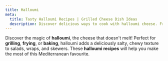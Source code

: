 ```yaml
---
title: Halloumi
meta:
  title: Tasty Halloumi Recipes | Grilled Cheese Dish Ideas
  description: Discover delicious ways to cook with halloumi cheese. From grilled halloumi salads to wraps and burgers - make the most of this versatile Cypriot cheese.
---
```


Discover the magic of **halloumi**, the cheese that doesn't melt! Perfect for **grilling**, **frying**, or **baking**, halloumi adds a deliciously salty, chewy texture to salads, wraps, and skewers. These **halloumi recipes** will help you make the most of this Mediterranean favourite.
